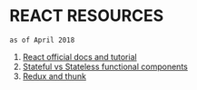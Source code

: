 # REACT RESOURCES
`as of April 2018`

1. [React official docs and tutorial](https://reactjs.org/tutorial/tutorial.html)
1. [Stateful vs Stateless functional components](https://code.tutsplus.com/tutorials/stateful-vs-stateless-functional-components-in-react--cms-29541)
1. [Redux and thunk](https://medium.com/@stowball/a-dummys-guide-to-redux-and-thunk-in-react-d8904a7005d3) 

